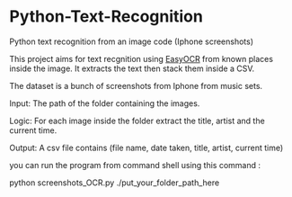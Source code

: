 # Python-Text-Recognition
Python text recognition from an image code (Iphone screenshots)

This project aims for text recgnition using [EasyOCR](https://github.com/JaidedAI/EasyOCR) from known places inside the image. It extracts the text then stack them inside a CSV.

The dataset is a bunch of screenshots from Iphone from music sets.

Input: The path of the folder containing the images.

Logic: For each image inside the folder extract the title, artist and the current time.

Output: A csv file contains (file name, date taken, title, artist, current time)

you can run the program from command shell using this command : 

python screenshots_OCR.py ./put_your_folder_path_here

